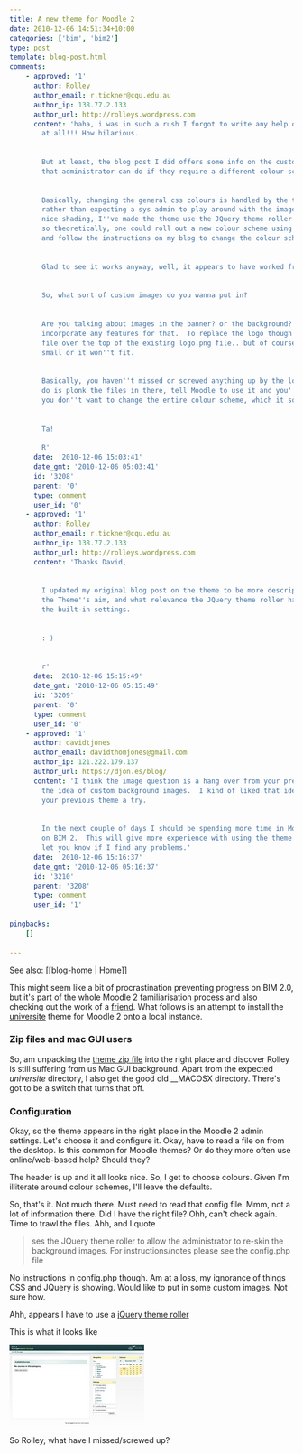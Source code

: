 ```yaml
---
title: A new theme for Moodle 2
date: 2010-12-06 14:51:34+10:00
categories: ['bim', 'bim2']
type: post
template: blog-post.html
comments:
    - approved: '1'
      author: Rolley
      author_email: r.tickner@cqu.edu.au
      author_ip: 138.77.2.133
      author_url: http://rolleys.wordpress.com
      content: 'haha, i was in such a rush I forgot to write any help or setup details
        at all!!! How hilarious.
    
    
        But at least, the blog post I did offers some info on the customisations that
        that administrator can do if they require a different colour scheme.
    
    
        Basically, changing the general css colours is handled by the theme itself, however,
        rather than expecting a sys admin to play around with the images that do all the
        nice shading, I''ve made the theme use the JQuery theme roller css and images;
        so theoretically, one could roll out a new colour scheme using the theme roller,
        and follow the instructions on my blog to change the colour scheme of the theme.
    
    
        Glad to see it works anyway, well, it appears to have worked from your screeny!
    
    
        So, what sort of custom images do you wanna put in?
    
    
        Are you talking about images in the banner? or the background? If so I didn''t
        incorporate any features for that.  To replace the logo though you just copy a
        file over the top of the existing logo.png file.. but of course it has to be quite
        small or it won''t fit.
    
    
        Basically, you haven''t missed or screwed anything up by the look of it. All you
        do is plonk the files in there, tell Moodle to use it and you''re done (assuming
        you don''t want to change the entire colour scheme, which it sounds like you don''t).
    
    
        Ta!
    
        R'
      date: '2010-12-06 15:03:41'
      date_gmt: '2010-12-06 05:03:41'
      id: '3208'
      parent: '0'
      type: comment
      user_id: '0'
    - approved: '1'
      author: Rolley
      author_email: r.tickner@cqu.edu.au
      author_ip: 138.77.2.133
      author_url: http://rolleys.wordpress.com
      content: 'Thanks David,
    
    
        I updated my original blog post on the theme to be more descriptive in terms of
        the Theme''s aim, and what relevance the JQuery theme roller has as opposed to
        the built-in settings.
    
    
        : )
    
    
        r'
      date: '2010-12-06 15:15:49'
      date_gmt: '2010-12-06 05:15:49'
      id: '3209'
      parent: '0'
      type: comment
      user_id: '0'
    - approved: '1'
      author: davidtjones
      author_email: davidthomjones@gmail.com
      author_ip: 121.222.179.137
      author_url: https://djon.es/blog/
      content: 'I think the image question is a hang over from your previous theme and
        the idea of custom background images.  I kind of liked that idea.  Might give
        your previous theme a try.
    
    
        In the next couple of days I should be spending more time in Moodle as I work
        on BIM 2.  This will give more experience with using the theme in action. Will
        let you know if I find any problems.'
      date: '2010-12-06 15:16:37'
      date_gmt: '2010-12-06 05:16:37'
      id: '3210'
      parent: '3208'
      type: comment
      user_id: '1'
    
pingbacks:
    []
    
---
```


See also: [[blog-home | Home]]

This might seem like a bit of procrastination preventing progress on BIM 2.0, but it's part of the whole Moodle 2 familiarisation process and also checking out the work of a [friend](http://rolleys.wordpress.com/). What follows is an attempt to install the [universite](http://rolleys.wordpress.com/2010/12/03/a-moodle-2-theme-universite/) theme for Moodle 2 onto a local instance.

### Zip files and mac GUI users

So, am unpacking the [theme zip file](http://files.me.com/rolleytickner/i11sol) into the right place and discover Rolley is still suffering from us Mac GUI background. Apart from the expected _universite_ directory, I also get the good old \_\_MACOSX directory. There's got to be a switch that turns that off.

### Configuration

Okay, so the theme appears in the right place in the Moodle 2 admin settings. Let's choose it and configure it. Okay, have to read a file on from the desktop. Is this common for Moodle themes? Or do they more often use online/web-based help? Should they?

The header is up and it all looks nice. So, I get to choose colours. Given I'm illiterate around colour schemes, I'll leave the defaults.

So, that's it. Not much there. Must need to read that config file. Mmm, not a lot of information there. Did I have the right file? Ohh, can't check again. Time to trawl the files. Ahh, and I quote

> ses the JQuery theme roller to allow the administrator to re-skin the background images. For instructions/notes please see the config.php file

No instructions in config.php though. Am at a loss, my ignorance of things CSS and JQuery is showing. Would like to put in some custom images. Not sure how.

Ahh, appears I have to use a [jQuery theme roller](http://jqueryui.com/themeroller/#ffDefault='Avant+Garde'%2C+Tahoma%2C+Arial%2C+Helvetica%2C+sans-serif&fwDefault=normal&fsDefault=1.1em&cornerRadius=6px&bgColorHeader=d9e8e8&bgTextureHeader=21_glow_ball.png&bgImgOpacityHeader=75&borderColorHeader=b4caca&fcHeader=222222&iconColorHeader=346060&bgColorContent=ffffff&bgTextureContent=01_flat.png&bgImgOpacityContent=100&borderColorContent=dddddd&fcContent=2b3636&iconColorContent=346060&bgColorDefault=fdf3b4&bgTextureDefault=02_glass.png&bgImgOpacityDefault=80&borderColorDefault=f7d845&fcDefault=222222&iconColorDefault=346060&bgColorHover=f7d845&bgTextureHover=02_glass.png&bgImgOpacityHover=100&borderColorHover=f7d845&fcHover=222222&iconColorHover=346060&bgColorActive=f8af2a&bgTextureActive=02_glass.png&bgImgOpacityActive=50&borderColorActive=f7d845&fcActive=222222&iconColorActive=222222&bgColorHighlight=fef8d2&bgTextureHighlight=21_glow_ball.png&bgImgOpacityHighlight=100&borderColorHighlight=f7d845&fcHighlight=346060&iconColorHighlight=346060&bgColorError=e2eeee&bgTextureError=07_diagonals_small.png&bgImgOpacityError=100&borderColorError=137771&fcError=e11b19&iconColorError=e11b19&bgColorOverlay=1f3838&bgTextureOverlay=21_glow_ball.png&bgImgOpacityOverlay=0&opacityOverlay=80&bgColorShadow=000000&bgTextureShadow=01_flat.png&bgImgOpacityShadow=70&opacityShadow=33&thicknessShadow=7px&offsetTopShadow=-7px&offsetLeftShadow=-7px&cornerRadiusShadow=8px)

This is what it looks like

[![Universite Moodle theme](images/5236574001_bfcc3ea855_m.jpg)](http://www.flickr.com/photos/david_jones/5236574001/ "Universite Moodle theme by David T Jones, on Flickr")

So Rolley, what have I missed/screwed up?